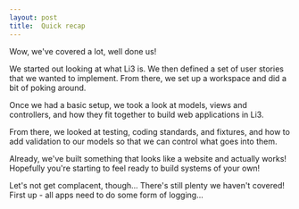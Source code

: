```yaml
---
layout: post
title:  Quick recap
---
```


Wow, we've covered a lot, well done us!

We started out looking at what Li3 is. We then defined a set of user stories that we wanted to implement. From there, we set up a workspace and did a bit of poking around.

Once we had a basic setup, we took a look at models, views and controllers, and how they fit together to build web applications in Li3.

From there, we looked at testing, coding standards, and fixtures, and how to add validation to our models so that we can control what goes into them.

Already, we've built something that looks like a website and actually works! Hopefully you're starting to feel ready to build systems of your own!

Let's not get complacent, though... There's still plenty we haven't covered! First up - all apps need to do some form of logging...